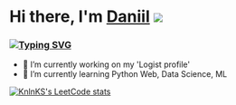 # Hi there, I'm [Daniil](https://github.com/piccol1ni/) ![](https://github.com/blackcater/blackcater/raw/main/images/Hi.gif)
### [![Typing SVG](https://readme-typing-svg.herokuapp.com?color=%2336BCF7&lines=Python+developer)](https://git.io/typing-svg)

- 🔭 I’m currently working on my 'Logist profile'
- 🌱 I’m currently learning Python Web, Data Science, ML

[![KnlnKS's LeetCode stats](https://leetcode-stats-six.vercel.app/api?username=tocen&theme=dark)](https://github.com/KnlnKS/leetcode-stats)
